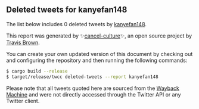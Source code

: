## Deleted tweets for kanyefan148

The list below includes 0 deleted tweets by
[kanyefan148](https://twitter.com/kanyefan148).



This report was generated by ✨[cancel-culture](https://github.com/travisbrown/cancel-culture)✨,
an open source project by [Travis Brown](https://twitter.com/travisbrown).

You can create your own updated version of this document by checking out and configuring the
repository and then running the following commands:

```bash
$ cargo build --release
$ target/release/twcc deleted-tweets --report kanyefan148
```

Please note that all tweets quoted here are sourced from the
[Wayback Machine](https://web.archive.org) and were not directly accessed through the Twitter API or
any Twitter client.

